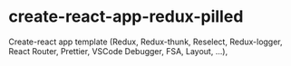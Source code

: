 # create-react-app-redux-pilled
Create-react app template (Redux, Redux-thunk, Reselect, Redux-logger, React Router, Prettier, VSCode Debugger, FSA, Layout, ...),
